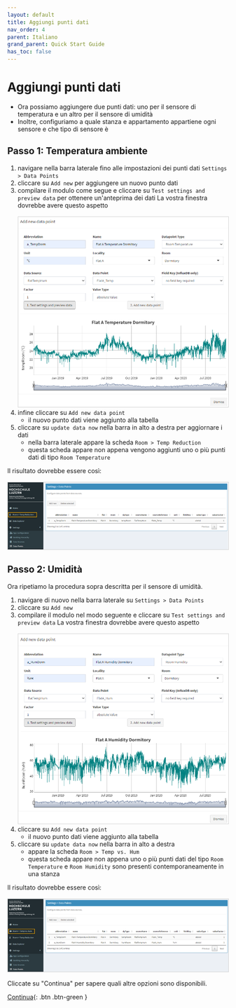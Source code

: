 ```yaml
---
layout: default
title: Aggiungi punti dati
nav_order: 4
parent: Italiano
grand_parent: Quick Start Guide
has_toc: false
---
```


# Aggiungi punti dati
- Ora possiamo aggiungere due punti dati: uno per il sensore di temperatura e un altro per il sensore di umidità
- Inoltre, configuriamo a quale stanza e appartamento appartiene ogni sensore e che tipo di sensore è

## Passo 1: Temperatura ambiente
1. navigare nella barra laterale fino alle impostazioni dei punti dati `Settings > Data Points`
1. cliccare su `Add new` per aggiungere un nuovo punto dati
1. compilare il modulo come segue e cliccare su `Test settings and preview data` per ottenere un'anteprima dei dati
   La vostra finestra dovrebbe avere questo aspetto<br><br>
   <img src="https://raw.githubusercontent.com/hslu-ige-laes/lcm/master/docs/assets/images/quickStartGuide_07.PNG" style="border:1px solid lightgrey"/><br>
1. infine cliccare su `Add new data point`
   - il nuovo punto dati viene aggiunto alla tabella
1. cliccare su `update data now` nella barra in alto a destra per aggiornare i dati
   - nella barra laterale appare la scheda `Room > Temp Reduction`
   - questa scheda appare non appena vengono aggiunti uno o più punti dati di tipo `Room Temperature`

Il risultato dovrebbe essere così:<br><br>
<img src="https://raw.githubusercontent.com/hslu-ige-laes/lcm/master/docs/assets/images/quickStartGuide_08.PNG" style="border:1px solid lightgrey"/><br>

## Passo 2: Umidità
Ora ripetiamo la procedura sopra descritta per il sensore di umidità.

1. navigare di nuovo nella barra laterale su `Settings > Data Points`
1. cliccare su `Add new`
1. compilare il modulo nel modo seguente e cliccare su `Test settings and preview data`
   La vostra finestra dovrebbe avere questo aspetto<br><br>
   <img src="https://raw.githubusercontent.com/hslu-ige-laes/lcm/master/docs/assets/images/quickStartGuide_09.PNG" style="border:1px solid lightgrey"/><br>
1. cliccare su `Add new data point`
   - il nuovo punto dati viene aggiunto alla tabella
1. cliccare su `update data now` nella barra in alto a destra
   - appare la scheda `Room > Temp vs. Hum`
   - questa scheda appare non appena uno o più punti dati del tipo `Room Temperature` e `Room Humidity` sono presenti contemporaneamente in una stanza

Il risultato dovrebbe essere così:<br><br>
<img src="https://raw.githubusercontent.com/hslu-ige-laes/lcm/master/docs/assets/images/quickStartGuide_10.PNG" style="border:1px solid lightgrey"/><br>


Cliccate su "Continua" per sapere quali altre opzioni sono disponibili.

[Continua](https://hslu-ige-laes.github.io/lcm/docs/quickStartGuide/it/whatsNext/){: .btn .btn-green }

